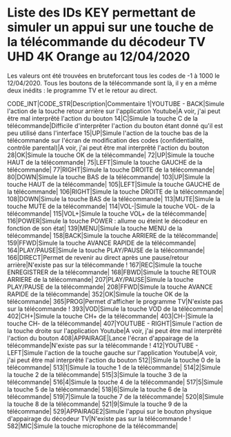 # Liste des IDs KEY permettant de simuler un appui sur une touche de la télécommande du décodeur TV UHD 4K Orange au 12/04/2020

Les valeurs ont été trouvées en bruteforcant tous les codes de -1 à 1000 le 12/04/2020.
Tous les boutons de la télécommande sont là, il y en a même deux inédits : le programme TV et le retour au direct.

CODE_INT|CODE_STR|Description|Commentaire
1|YOUTUBE - BACK|Simule l'action de la touche retour arrière sur l'application Youtube|A voir, j'ai peut être mal interprêté l'action du bouton
14|C|Simule la touche C de la télécommande|Difficile d'interprêter l'action du bouton étant donné qu'il est peu utilisé dans l'interface
15|UP|Simule l'action de la touche bas de la télécommande sur l'écran de modification des codes (confidentialité, contrôle parental)|A voir, j'ai peut être mal interprêté l'action du bouton
28|OK|Simule la touche OK de la télécommande|
72|UP|Simule la touche HAUT de la télécommande|
75|LEFT|Simule la touche GAUCHE de la télécommande|
77|RIGHT|Simule la touche DROITE de la télécommande|
80|DOWN|Simule la touche BAS de la télécommande|
103|UP|Simule la touche HAUT de la télécommande|
105|LEFT|Simule la touche GAUCHE de la télécommande|
106|RIGHT|Simule la touche DROITE de la télécommande|
108|DOWN|Simule la touche BAS de la télécommande|
113|MUTE|Simule la touche MUTE de la télécommande|
114|VOL-|Simule la touche VOL- de la télécommande|
115|VOL+|Simule la touche VOL+ de la télécommande|
116|POWER|Simule la touche POWER : allume ou éteint le décodeur en fonction de son état|
139|MENU|Simule la touche MENU de la télécommande|
158|BACK|Simule la touche ARRIERE de la télécommande|
159|FFWD|Simule la touche AVANCE RAPIDE de la télécommande|
164|PLAY/PAUSE|Simule la touche PLAY/PAUSE de la télécommande|
166|DIRECT|Permet de revenir au direct après une pause/retour arrière|N'existe pas sur la télécommande !
167|REC|Simule la touche ENREGISTRER de la télécommande|
168|FBWD|Simule la touche RETOUR ARRIERE de la télécommande|
207|PLAY/PAUSE|Simule la touche PLAY/PAUSE de la télécommande|
208|FFWD|Simule la touche AVANCE RAPIDE de la télécommande|
352|OK|Simule la touche OK de la télécommande|
365|PROG|Permet d'afficher le programme TV|N'existe pas sur la télécommande !
393|VOD|Simule la touche VOD de la télécommande|
402|CH+|Simule la touche CH+ de la télécommande|
403|CH-|Simule la touche CH- de la télécommande|
407|YOUTUBE - RIGHT|Simule l'action de la touche droite sur l'application Youtube|A voir, j'ai peut être mal interprêté l'action du bouton
408|APPAIRAGE|Lance l'écran d'appairage de la télécommande|N'existe pas sur la télécommande !
412|YOUTUBE - LEFT|Simule l'action de la touche gauche sur l'application Youtube|A voir, j'ai peut être mal interprêté l'action du bouton
512||Simule la touche 0 de la télécommande|
513|1|Simule la touche 1 de la télécommande|
514|2|Simule la touche 2 de la télécommande|
515|3|Simule la touche 3 de la télécommande|
516|4|Simule la touche 4 de la télécommande|
517|5|Simule la touche 5 de la télécommande|
518|6|Simule la touche 6 de la télécommande|
519|7|Simule la touche 7 de la télécommande|
520|8|Simule la touche 8 de la télécommande|
521|9|Simule la touche 9 de la télécommande|
529|APPAIRAGE2|Simule l'appui sur le bouton physique d'appairage du décodeur TV|N'existe pas sur la télécommande !
582|MIC|Simule la touche microphone de la télécommande|
